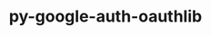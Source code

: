 ---
title: "py-google-auth-oauthlib"
layout: cache
categories: [package, v0.21.0]
meta: {"versions": ["0.4.6", "0.5.2"], "compilers": ["apple-clang@=15.0.0", "gcc@=11.3.0"], "oss": ["ubuntu22.04", "ventura"], "platforms": ["darwin", "linux"], "targets": ["aarch64", "x86_64_v3"], "stacks": ["ml-darwin-aarch64-mps", "ml-linux-x86_64-cpu", "ml-linux-x86_64-cuda", "ml-linux-x86_64-rocm", "root"], "num_specs": 4, "num_specs_by_stack": {"ml-darwin-aarch64-mps": 1, "root": 4, "ml-linux-x86_64-rocm": 3, "ml-linux-x86_64-cpu": 3, "ml-linux-x86_64-cuda": 3}}
spec_details: [{"hash": "xeuncbptns6yhnbypcy4xayx2tetilzn", "compiler": "apple-clang@=15.0.0", "versions": ["0.5.2"], "os": "ventura", "platform": "darwin", "target": "aarch64", "variants": ["build_system=python_pip"], "stacks": ["ml-darwin-aarch64-mps", "root"], "size": "-", "tarball": "https://binaries.spack.io/releases/v0.21.0/build_cache/darwin-ventura-aarch64/apple-clang-15.0.0/py-google-auth-oauthlib-0.5.2/darwin-ventura-aarch64-apple-clang-15.0.0-py-google-auth-oauthlib-0.5.2-xeuncbptns6yhnbypcy4xayx2tetilzn.spack"}, {"hash": "qlhxbo2grec2uz7zgexyhss7ypxou5dh", "compiler": "gcc@=11.3.0", "versions": ["0.5.2"], "os": "ubuntu22.04", "platform": "linux", "target": "x86_64_v3", "variants": ["build_system=python_pip"], "stacks": ["ml-linux-x86_64-rocm", "ml-linux-x86_64-cpu", "root", "ml-linux-x86_64-cuda"], "size": "-", "tarball": "https://binaries.spack.io/releases/v0.21.0/build_cache/linux-ubuntu22.04-x86_64_v3/gcc-11.3.0/py-google-auth-oauthlib-0.5.2/linux-ubuntu22.04-x86_64_v3-gcc-11.3.0-py-google-auth-oauthlib-0.5.2-qlhxbo2grec2uz7zgexyhss7ypxou5dh.spack"}, {"hash": "7uxv2nhf4xpxwtczkvfa6bdbf4n3mwzj", "compiler": "gcc@=11.3.0", "versions": ["0.5.2"], "os": "ubuntu22.04", "platform": "linux", "target": "x86_64_v3", "variants": ["build_system=python_pip"], "stacks": ["ml-linux-x86_64-rocm", "ml-linux-x86_64-cpu", "root", "ml-linux-x86_64-cuda"], "size": "-", "tarball": "https://binaries.spack.io/releases/v0.21.0/build_cache/linux-ubuntu22.04-x86_64_v3/gcc-11.3.0/py-google-auth-oauthlib-0.5.2/linux-ubuntu22.04-x86_64_v3-gcc-11.3.0-py-google-auth-oauthlib-0.5.2-7uxv2nhf4xpxwtczkvfa6bdbf4n3mwzj.spack"}, {"hash": "ftnzwxurzgtjum77hy2mjtjzpur3yuag", "compiler": "gcc@=11.3.0", "versions": ["0.4.6"], "os": "ubuntu22.04", "platform": "linux", "target": "x86_64_v3", "variants": ["build_system=python_pip"], "stacks": ["ml-linux-x86_64-rocm", "ml-linux-x86_64-cpu", "root", "ml-linux-x86_64-cuda"], "size": "-", "tarball": "https://binaries.spack.io/releases/v0.21.0/build_cache/linux-ubuntu22.04-x86_64_v3/gcc-11.3.0/py-google-auth-oauthlib-0.4.6/linux-ubuntu22.04-x86_64_v3-gcc-11.3.0-py-google-auth-oauthlib-0.4.6-ftnzwxurzgtjum77hy2mjtjzpur3yuag.spack"}]
---